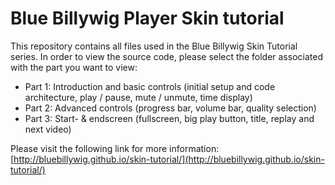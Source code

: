 # Blue Billywig Player Skin tutorial

This repository contains all files used in the Blue Billywig Skin Tutorial series. In order to view the source code, please select the folder associated with the part you want to view:

* Part 1: Introduction and basic controls (initial setup and code architecture, play / pause, mute / unmute, time display)
* Part 2: Advanced controls (progress bar, volume bar, quality selection)
* Part 3: Start- & endscreen (fullscreen, big play button, title, replay and next video)

Please visit the following link for more information: [http://bluebillywig.github.io/skin-tutorial/](http://bluebillywig.github.io/skin-tutorial/)